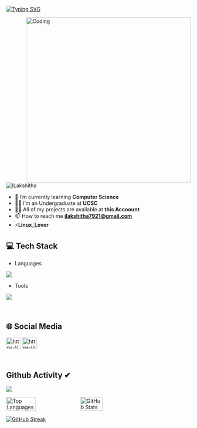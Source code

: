 [![Typing SVG](https://readme-typing-svg.herokuapp.com?size=32&vCenter=true&width=760&lines=Hi+%F0%9F%91%8B%2C+I'm+Ishan+Lakshitha+Liyanagamage;From+Galle,+Sri+Lanka.;(UG)+University+Of+Colombo+School+Of+Computing)](https://git.io/typing-svg)

<img align="right" alt="Coding" width="450" src="https://repository-images.githubusercontent.com/588181932/e36ec678-7984-4cdd-8e4c-a3932772ff8e">


<p align="left"> <img src="https://komarev.com/ghpvc/?username=ILakshitha&label=Profile%20views&color=0e75b6&style=flat" alt="ILakshitha" /> </p>


- 🌱 I’m currently learning **Computer Science**
- 🧑‍🎓 I’m an Undergraduate at **UCSC**
- 👨‍💻 All of my projects are available at **this Accoount**
- 📫 How to reach me **ilakshitha7921@gmail.com**
- ⚡**Linux_Lover**

## 💻 Tech Stack
- Languages
<p align="left">
  <a href="https://skillicons.dev">
    <img src="https://skillicons.dev/icons?i=c,cpp,html,js,css,laravel,mongodb,mysql,nodejs,react,dart,flutter,py," />
  </a>
</p>

- Tools
<p align="left">
  <a href="https://skillicons.dev">
    <img src="https://skillicons.dev/icons?i=linux,git,powershell,figma,idea,ps,au,pr,vscode,androidstudio,eclipse,postman,selenium,docker,discord,qt,r,visualstudio,wordpress" />
  </a>
</p>
<br/>

## 🌐 Social Media
<p align="left">
<a href="https://www.facebook.com/ishan.lakshitha.5283?mibextid=hIlR13" target="blank"><img align="center" src="https://raw.githubusercontent.com/rahuldkjain/github-profile-readme-generator/master/src/images/icons/Social/facebook.svg" alt="https://www.facebook.com/ishan.lakshitha.5283?mibextid=hIlR13" height="30" width="40" /></a>
<a href="https://instagram.com/izhan_lakshitha?igshid=MTNiYzNiMzkwZA==" target="blank"><img align="center" src="https://raw.githubusercontent.com/rahuldkjain/github-profile-readme-generator/master/src/images/icons/Social/instagram.svg" alt="https://instagram.com/izhan_lakshitha?igshid=MTNiYzNiMzkwZA==" height="30" width="40" /></a>

</p>
<br/>

## Github Activity ✔
![](https://github-profile-summary-cards.vercel.app/api/cards/profile-details?username=ILakshitha&theme=monokai)




<div style="display:flex;">
  <img width="40%" src="https://github-readme-stats.vercel.app/api/top-langs/?username=ILakshitha&theme=vue-dark&hide_border=true&include_all_commits=true&count_private=true&layout=compact&card_width=320" alt="Top Languages" />
  <img src="https://github-profile-summary-cards.vercel.app/api/cards/stats?username=ILakshitha&theme=monokai&hide_border=true&include_all_commits=true&count_private=true&layout=compact&card_width=320" alt="GitHub Stats" width="35%">
</div>

[![GitHub Streak](https://streak-stats.demolab.com?user=ILakshitha&theme=vue-dark&border_radius=10&card_width=600&card_height=200)](https://git.io/streak-stats)
